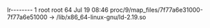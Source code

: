 lr-------- 1 root root 64 Jul 19 08:46 proc/9/map_files/7f77a6e31000-7f77a6e51000 -> /lib/x86_64-linux-gnu/ld-2.19.so
